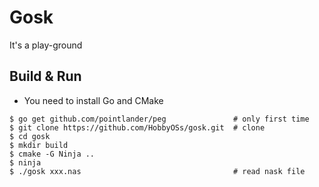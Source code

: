 # Gosk

It's a play-ground

## Build & Run

* You need to install Go and CMake

```
$ go get github.com/pointlander/peg               # only first time
$ git clone https://github.com/HobbyOSs/gosk.git  # clone
$ cd gosk
$ mkdir build
$ cmake -G Ninja ..
$ ninja
$ ./gosk xxx.nas                                  # read nask file
```

